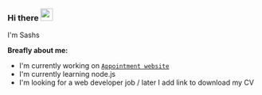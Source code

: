 ### Hi there <img src="https://tenor.com/view/waving-hand-joypixels-hi-hello-hey-there-gif-17554626" width="25" height="25">

<!--
**Sasha-hk/Sasha-hk** is a ✨ _special_ ✨ repository because its `README.md` (this file) appears on your GitHub profile.

Here are some ideas to get you started:

- 🔭 I’m currently working on ...
- 🌱 I’m currently learning ...
- 👯 I’m looking to collaborate on ...
- 🤔 I’m looking for help with ...
- 💬 Ask me about ...
- 📫 How to reach me: ...
- 😄 Pronouns: ...
- ⚡ Fun fact: ...
-->

I'm Sashs

**Breafly about me:**

- I'm currently working on [`Appointment website`](https://github.com/Sasha-hk/Appointment-website "link to the repository")
- I'm currently learning node.js
- I'm looking for a web developer job / later I add link to download my CV

